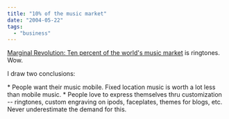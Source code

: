 ```yaml
---
title: "10% of the music market"
date: "2004-05-22"
tags: 
  - "business"
---
```


[Marginal Revolution: Ten percent of the world's music market](http://www.marginalrevolution.com/marginalrevolution/2004/05/ten_percent_of_.html "Marginal Revolution: Ten percent of the world's music market") is ringtones. Wow.

I draw two conclusions:

\* People want their music mobile. Fixed location music is worth a lot less than mobile music. \* People love to express themselves thru customization -- ringtones, custom engraving on ipods, faceplates, themes for blogs, etc. Never underestimate the demand for this.

